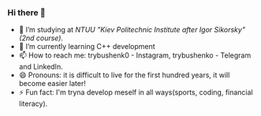 ### Hi there 👋


- 🔭 I’m studying at *NTUU "Kiev Politechnic Institute after Igor Sikorsky"(2nd course)*.
- 🌱 I’m currently learning C++ development
- 📫 How to reach me: trybushenk0 - Instagram, trybushenko - Telegram and LinkedIn. 
- 😄 Pronouns: it is difficult to live for the first hundred years, it will become easier later!
- ⚡ Fun fact:  I'm tryna develop meself in all ways(sports, coding, financial literacy).
